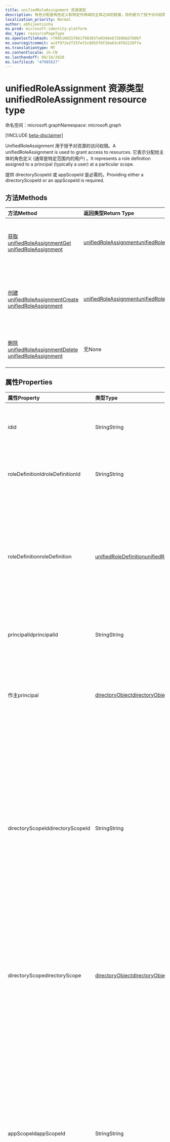 ```yaml
---
title: unifiedRoleAssignment 资源类型
description: 角色分配是角色定义和特定作用域的主体之间的链接，目的是为了授予访问权限。
localization_priority: Normal
author: abhijeetsinha
ms.prod: microsoft-identity-platform
doc_type: resourcePageType
ms.openlocfilehash: cf08510d15f661f98365fe0346eb72b9b6d7b0bf
ms.sourcegitcommit: acdf972e2f25fef2c6855f6f28a63c0762228ffa
ms.translationtype: MT
ms.contentlocale: zh-CN
ms.lasthandoff: 09/18/2020
ms.locfileid: "47985627"
---
```

# <a name="unifiedroleassignment-resource-type"></a><span data-ttu-id="a36b9-103">unifiedRoleAssignment 资源类型</span><span class="sxs-lookup"><span data-stu-id="a36b9-103">unifiedRoleAssignment resource type</span></span>

<span data-ttu-id="a36b9-104">命名空间：microsoft.graph</span><span class="sxs-lookup"><span data-stu-id="a36b9-104">Namespace: microsoft.graph</span></span>

[!INCLUDE [beta-disclaimer](../../includes/beta-disclaimer.md)]

<span data-ttu-id="a36b9-105">UnifiedRoleAssignment 用于授予对资源的访问权限。</span><span class="sxs-lookup"><span data-stu-id="a36b9-105">A unifiedRoleAssignment is used to grant access to resources.</span></span> <span data-ttu-id="a36b9-106">它表示分配给主体的角色定义 (通常是特定范围内的用户) 。</span><span class="sxs-lookup"><span data-stu-id="a36b9-106">It represents a role definition assigned to a principal (typically a user) at a particular scope.</span></span>

<span data-ttu-id="a36b9-107">提供 directoryScopeId 或 appScopeId 是必需的。</span><span class="sxs-lookup"><span data-stu-id="a36b9-107">Providing either a directoryScopeId or an appScopeId is required.</span></span>

## <a name="methods"></a><span data-ttu-id="a36b9-108">方法</span><span class="sxs-lookup"><span data-stu-id="a36b9-108">Methods</span></span>

| <span data-ttu-id="a36b9-109">方法</span><span class="sxs-lookup"><span data-stu-id="a36b9-109">Method</span></span>       | <span data-ttu-id="a36b9-110">返回类型</span><span class="sxs-lookup"><span data-stu-id="a36b9-110">Return Type</span></span> | <span data-ttu-id="a36b9-111">说明</span><span class="sxs-lookup"><span data-stu-id="a36b9-111">Description</span></span> |
|:-------------|:------------|:------------|
| [<span data-ttu-id="a36b9-112">获取 unifiedRoleAssignment</span><span class="sxs-lookup"><span data-stu-id="a36b9-112">Get unifiedRoleAssignment</span></span>](../api/unifiedroleassignment-get.md) | [<span data-ttu-id="a36b9-113">unifiedRoleAssignment</span><span class="sxs-lookup"><span data-stu-id="a36b9-113">unifiedRoleAssignment</span></span>](unifiedroleassignment.md) | <span data-ttu-id="a36b9-114">读取 unifiedRoleAssignment 对象的属性和关系。</span><span class="sxs-lookup"><span data-stu-id="a36b9-114">Read properties and relationships of unifiedRoleAssignment object.</span></span> |
| [<span data-ttu-id="a36b9-115">创建 unifiedRoleAssignment</span><span class="sxs-lookup"><span data-stu-id="a36b9-115">Create unifiedRoleAssignment</span></span>](../api/rbacapplication-post-roleassignments.md) | [<span data-ttu-id="a36b9-116">unifiedRoleAssignment</span><span class="sxs-lookup"><span data-stu-id="a36b9-116">unifiedRoleAssignment</span></span>](unifiedroleassignment.md) | <span data-ttu-id="a36b9-117">通过发布到 roleAssignment 集合创建新的 unifiedRoleAssignment。</span><span class="sxs-lookup"><span data-stu-id="a36b9-117">Create a new unifiedRoleAssignment by posting to the roleAssignment collection.</span></span> |
| [<span data-ttu-id="a36b9-118">删除 unifiedRoleAssignment</span><span class="sxs-lookup"><span data-stu-id="a36b9-118">Delete unifiedRoleAssignment</span></span>](../api/unifiedroleassignment-delete.md) | <span data-ttu-id="a36b9-119">无</span><span class="sxs-lookup"><span data-stu-id="a36b9-119">None</span></span> | <span data-ttu-id="a36b9-120">删除 unifiedRoleAssignment 对象。</span><span class="sxs-lookup"><span data-stu-id="a36b9-120">Delete unifiedRoleAssignment object.</span></span> |

## <a name="properties"></a><span data-ttu-id="a36b9-121">属性</span><span class="sxs-lookup"><span data-stu-id="a36b9-121">Properties</span></span>

| <span data-ttu-id="a36b9-122">属性</span><span class="sxs-lookup"><span data-stu-id="a36b9-122">Property</span></span>     | <span data-ttu-id="a36b9-123">类型</span><span class="sxs-lookup"><span data-stu-id="a36b9-123">Type</span></span>        | <span data-ttu-id="a36b9-124">说明</span><span class="sxs-lookup"><span data-stu-id="a36b9-124">Description</span></span> |
|:-------------|:------------|:------------|
|<span data-ttu-id="a36b9-125">id</span><span class="sxs-lookup"><span data-stu-id="a36b9-125">id</span></span>|<span data-ttu-id="a36b9-126">String</span><span class="sxs-lookup"><span data-stu-id="a36b9-126">String</span></span>| <span data-ttu-id="a36b9-127">UnifiedRoleAssignment 的唯一标识符。</span><span class="sxs-lookup"><span data-stu-id="a36b9-127">The unique identifier for the unifiedRoleAssignment.</span></span> <span data-ttu-id="a36b9-128">键，不可为 null，只读。</span><span class="sxs-lookup"><span data-stu-id="a36b9-128">Key, not nullable, Read-only.</span></span> |
|<span data-ttu-id="a36b9-129">roleDefinitionId</span><span class="sxs-lookup"><span data-stu-id="a36b9-129">roleDefinitionId</span></span>|<span data-ttu-id="a36b9-130">String</span><span class="sxs-lookup"><span data-stu-id="a36b9-130">String</span></span>| <span data-ttu-id="a36b9-131">工作分配所针对的 unifiedRoleDefinition 的 ID。</span><span class="sxs-lookup"><span data-stu-id="a36b9-131">ID of the unifiedRoleDefinition the assignment is for.</span></span> <span data-ttu-id="a36b9-132">只读。</span><span class="sxs-lookup"><span data-stu-id="a36b9-132">Read only.</span></span> |
|<span data-ttu-id="a36b9-133">roleDefinition</span><span class="sxs-lookup"><span data-stu-id="a36b9-133">roleDefinition</span></span>|[<span data-ttu-id="a36b9-134">unifiedRoleDefinition</span><span class="sxs-lookup"><span data-stu-id="a36b9-134">unifiedRoleDefinition</span></span>](unifiedroledefinition.md)|<span data-ttu-id="a36b9-135">指示工作分配所针对的 roleDefinition 的属性。</span><span class="sxs-lookup"><span data-stu-id="a36b9-135">Property indicating the roleDefinition the assignment is for.</span></span> <span data-ttu-id="a36b9-136">提供，以便呼叫者可以在获取角色分配的同时使用该角色定义 `$expand` 。</span><span class="sxs-lookup"><span data-stu-id="a36b9-136">Provided so that callers can get the role definition using `$expand` at the same time as getting the role assignment.</span></span> <span data-ttu-id="a36b9-137">roleDefinition.Id 将自动展开</span><span class="sxs-lookup"><span data-stu-id="a36b9-137">roleDefinition.Id will be auto expanded</span></span>
|<span data-ttu-id="a36b9-138">principalId</span><span class="sxs-lookup"><span data-stu-id="a36b9-138">principalId</span></span>|<span data-ttu-id="a36b9-139">String</span><span class="sxs-lookup"><span data-stu-id="a36b9-139">String</span></span>| <span data-ttu-id="a36b9-140">向其授予分配的主体的 Objectid。</span><span class="sxs-lookup"><span data-stu-id="a36b9-140">Objectid of the principal to which the assignment is granted.</span></span> |
|<span data-ttu-id="a36b9-141">作主</span><span class="sxs-lookup"><span data-stu-id="a36b9-141">principal</span></span>|[<span data-ttu-id="a36b9-142">directoryObject</span><span class="sxs-lookup"><span data-stu-id="a36b9-142">directoryObject</span></span>](directoryobject.md)| <span data-ttu-id="a36b9-143">引用分配的主体的属性。</span><span class="sxs-lookup"><span data-stu-id="a36b9-143">Property referencing the assigned principal.</span></span> <span data-ttu-id="a36b9-144">提供，以便呼叫者可以 `$expand` 在获取角色分配的同时使用。</span><span class="sxs-lookup"><span data-stu-id="a36b9-144">Provided so that callers can get the principal using `$expand` at the same time as getting the role assignment.</span></span> <span data-ttu-id="a36b9-145">只读。</span><span class="sxs-lookup"><span data-stu-id="a36b9-145">Read-only.</span></span> |
|<span data-ttu-id="a36b9-146">directoryScopeId</span><span class="sxs-lookup"><span data-stu-id="a36b9-146">directoryScopeId</span></span>|<span data-ttu-id="a36b9-147">String</span><span class="sxs-lookup"><span data-stu-id="a36b9-147">String</span></span>|<span data-ttu-id="a36b9-148">表示工作分配范围的目录对象的 Id。</span><span class="sxs-lookup"><span data-stu-id="a36b9-148">Id of the directory object representing the scope of the assignment.</span></span> <span data-ttu-id="a36b9-149">工作分配的范围决定了主体已被授予访问权限的一组资源。</span><span class="sxs-lookup"><span data-stu-id="a36b9-149">The scope of an assignment determines the set of resources for which the principal has been granted access.</span></span> <span data-ttu-id="a36b9-150">目录作用域是存储在多个应用程序可理解的目录中的共享作用域。</span><span class="sxs-lookup"><span data-stu-id="a36b9-150">Directory scopes are shared scopes stored in the directory that are understood by multiple applications.</span></span> <span data-ttu-id="a36b9-151">应用范围是此应用程序仅定义和理解的作用域。</span><span class="sxs-lookup"><span data-stu-id="a36b9-151">App scopes are scopes that are defined and understood by this application only.</span></span>|
|<span data-ttu-id="a36b9-152">directoryScope</span><span class="sxs-lookup"><span data-stu-id="a36b9-152">directoryScope</span></span>|[<span data-ttu-id="a36b9-153">directoryObject</span><span class="sxs-lookup"><span data-stu-id="a36b9-153">directoryObject</span></span>](directoryobject.md)|<span data-ttu-id="a36b9-154">属性引用作为工作分配范围的目录对象。</span><span class="sxs-lookup"><span data-stu-id="a36b9-154">Property referencing the directory object that is the scope of the assignment.</span></span> <span data-ttu-id="a36b9-155">提供，以便呼叫者可以使用 `$expand` 与获取角色分配相同的时间获取目录对象。</span><span class="sxs-lookup"><span data-stu-id="a36b9-155">Provided so that callers can get the directory object using `$expand` at the same time as getting the role assignment.</span></span> <span data-ttu-id="a36b9-156">只读。</span><span class="sxs-lookup"><span data-stu-id="a36b9-156">Read-only.</span></span> |
|<span data-ttu-id="a36b9-157">appScopeId</span><span class="sxs-lookup"><span data-stu-id="a36b9-157">appScopeId</span></span>|<span data-ttu-id="a36b9-158">String</span><span class="sxs-lookup"><span data-stu-id="a36b9-158">String</span></span>|<span data-ttu-id="a36b9-159">当分配作用域是特定于应用的应用程序特定作用域的 Id。</span><span class="sxs-lookup"><span data-stu-id="a36b9-159">Id of the app specific scope when the assignment scope is app specific.</span></span> <span data-ttu-id="a36b9-160">工作分配的范围决定了主体已被授予访问权限的一组资源。</span><span class="sxs-lookup"><span data-stu-id="a36b9-160">The scope of an assignment determines the set of resources for which the principal has been granted access.</span></span> <span data-ttu-id="a36b9-161">目录作用域是存储在多个应用程序可理解的目录中的共享作用域。</span><span class="sxs-lookup"><span data-stu-id="a36b9-161">Directory scopes are shared scopes stored in the directory that are understood by multiple applications.</span></span> <span data-ttu-id="a36b9-162">对租户范围范围使用 "/"。</span><span class="sxs-lookup"><span data-stu-id="a36b9-162">Use "/" for tenant-wide scope.</span></span> <span data-ttu-id="a36b9-163">应用范围是此应用程序仅定义和理解的作用域。</span><span class="sxs-lookup"><span data-stu-id="a36b9-163">App scopes are scopes that are defined and understood by this application only.</span></span>|
|<span data-ttu-id="a36b9-164">appScope</span><span class="sxs-lookup"><span data-stu-id="a36b9-164">appScope</span></span>|[<span data-ttu-id="a36b9-165">appScope</span><span class="sxs-lookup"><span data-stu-id="a36b9-165">appScope</span></span>](appscope.md)|<span data-ttu-id="a36b9-166">只读属性，其中包含特定应用程序作用域的详细信息，当分配作用域为应用程序特定时。</span><span class="sxs-lookup"><span data-stu-id="a36b9-166">Read-only property with details of the app specific scope when the assignment scope is app specific.</span></span> <span data-ttu-id="a36b9-167">包容实体。</span><span class="sxs-lookup"><span data-stu-id="a36b9-167">Containment entity.</span></span> |
|<span data-ttu-id="a36b9-168">resourceScope</span><span class="sxs-lookup"><span data-stu-id="a36b9-168">resourceScope</span></span>|<span data-ttu-id="a36b9-169">String</span><span class="sxs-lookup"><span data-stu-id="a36b9-169">String</span></span>| <span data-ttu-id="a36b9-170">应用 unifiedRoleAssignment 的范围。</span><span class="sxs-lookup"><span data-stu-id="a36b9-170">The scope at which the unifiedRoleAssignment applies.</span></span> <span data-ttu-id="a36b9-171">对于服务范围，这是 "/"。</span><span class="sxs-lookup"><span data-stu-id="a36b9-171">This is "/" for service-wide.</span></span> <span data-ttu-id="a36b9-172">**请勿使用。此属性将很快被弃用。**</span><span class="sxs-lookup"><span data-stu-id="a36b9-172">**DO NOT USE. This property will be deprecated soon.**</span></span>|

## <a name="relationships"></a><span data-ttu-id="a36b9-173">关系</span><span class="sxs-lookup"><span data-stu-id="a36b9-173">Relationships</span></span>

<span data-ttu-id="a36b9-174">无</span><span class="sxs-lookup"><span data-stu-id="a36b9-174">None</span></span>

## <a name="json-representation"></a><span data-ttu-id="a36b9-175">JSON 表示形式</span><span class="sxs-lookup"><span data-stu-id="a36b9-175">JSON representation</span></span>

<span data-ttu-id="a36b9-176">下面是资源的 JSON 表示形式。</span><span class="sxs-lookup"><span data-stu-id="a36b9-176">The following is a JSON representation of the resource.</span></span>

<!-- {
  "blockType": "resource",
  "optionalProperties": [

  ],
  "@odata.type": "microsoft.graph.unifiedRoleAssignment",
  "baseType": "",
  "keyProperty": "id"
}-->

```json
{
  "id": "String (identifier)",
  "roleDefinitionId": "String",
  "roleDefinition": {"@odata.type": "microsoft.graph.unifiedRoleDefinition"},
  "principalId": "String",
  "principal": {"@odata.type": "microsoft.graph.directoryObject"},
  "directoryScopeId": "String",
  "directoryScope": {"@odata.type": "microsoft.graph.directoryObject"},
  "appScopeId": "String",
  "appScope": {"@odata.type": "microsoft.graph.appScope"},
  "resourceScope": "String"
}
```

<!-- uuid: 16cd6b66-4b1a-43a1-adaf-3a886856ed98
2019-02-04 14:57:30 UTC -->
<!-- {
  "type": "#page.annotation",
  "description": "unifiedRoleAssignment resource",
  "keywords": "",
  "section": "documentation",
  "tocPath": ""
}-->

